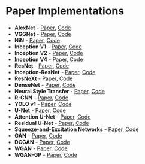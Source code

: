 # Paper Implementations

- **AlexNet** - [Paper](https://proceedings.neurips.cc/paper_files/paper/2012/file/c399862d3b9d6b76c8436e924a68c45b-Paper.pdf), [Code](./alexnet/alexnet.py)
- **VGGNet** - [Paper](https://arxiv.org/abs/1409.1556), [Code](./vggnet/vggnet.py)
- **NiN** - [Paper](https://arxiv.org/abs/1312.4400), [Code](./nin/nin.py)
- **Inception V1** - [Paper](https://arxiv.org/abs/1409.4842), [Code](./inception/v1.py)
- **Inception V2** - [Paper](https://arxiv.org/abs/1502.03167v3), [Code](./inception/v2.py)
- **Inception V4** - [Paper](https://arxiv.org/abs/1602.07261), [Code](./inception/v4.py)
- **ResNet** - [Paper](https://arxiv.org/abs/1512.03385), [Code](./resnet/resnet.py)
- **Inception-ResNet** - [Paper](https://arxiv.org/abs/1602.07261), [Code](./inception/inception-resnet.py)
- **ResNeXt** - [Paper](https://arxiv.org/abs/1611.05431), [Code](./resnext/resnext.py)
- **DenseNet** - [Paper](https://arxiv.org/abs/1608.06993), [Code](./densenet/densenet.py)
- **Neural Style Transfer** - [Paper](https://arxiv.org/abs/1508.06576), [Code](./nst/nst.py)
- **R-CNN** - [Paper](https://arxiv.org/abs/1311.2524), [Code](./rcnn/main.py)
- **YOLO v1** - [Paper](https://arxiv.org/abs/1506.02640), [Code](./yolo)
- **U-Net** - [Paper](https://arxiv.org/abs/1505.04597), [Code](./unet/models/unet.py)
- **Attention U-Net** - [Paper](https://arxiv.org/abs/1804.03999), [Code](./unet/models/attention_unet.py)
- **Residual U-Net** - [Paper](https://arxiv.org/abs/1711.10684), [Code](https://github.com/0xMukesh/MoNuSeg-Net/blob/main/src/models/unet.py)
- **Squeeze-and-Excitation Networks** - [Paper](https://arxiv.org/abs/1709.01507v4), [Code](https://github.com/0xMukesh/MoNuSeg-Net/blob/main/src/models/unet.py)
- **GAN** - [Paper](https://arxiv.org/pdf/1406.2661), [Code](./gan/gan.py)
- **DCGAN** - [Paper](https://arxiv.org/pdf/1511.06434v2), [Code](./dcgan/main.py)
- **WGAN** - [Paper](https://arxiv.org/pdf/1701.07875v3), [Code](./wgan/main.py)
- **WGAN-GP** - [Paper](https://arxiv.org/abs/1704.00028v3), [Code](./wgan-gp/main.py)
